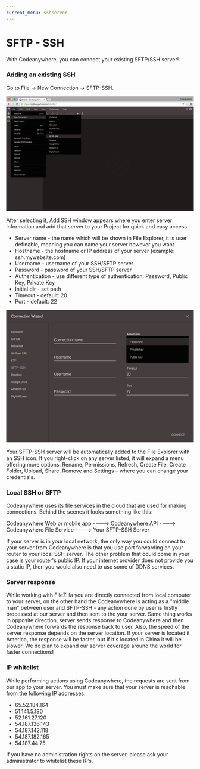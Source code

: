 ```yaml
---
current_menu: sshserver
---
```


# SFTP - SSH

With Codeanywhere, you can connect your existing SFTP/SSH server!

### Adding an existing SSH

Go to File -> New Connection -> SFTP-SSH. 

![sshserver-open](images/sshserver-open.png "sshserver-open")

After selecting it, Add SSH window appears where you enter server information and add that server to your Project for quick and easy access.
-	Server name - the name which will be shown in File Explorer, it is user definable, meaning you can name your server however you want
-	Hostname - the hostname or IP address of your server (example: ssh.mywebsite.com)
-	Username - username of your SSH/SFTP server
-	Password - password of your SSH/SFTP server
- Authentication - use different type of authentication: Password, Public Key, Private Key
- Initial dir - set path
- Timeout - default: 20
- Port - default: 22

![sshserver-connect1](images/sshserver-connect1.png "sshserver-connect1")


Your SFTP-SSH server will be automatically added to the File Explorer with an SSH icon.
If you right-click on any server listed, it will expand a menu offering more options: Rename, Permissions, Refresh, Create File, Create Folder, Upload, Share, Remove and Settings – where you can change your credentials.


### Local SSH or SFTP

Codeanywhere uses its file services in the cloud that are used for making connections.
Behind the scenes it looks something like this: 

  Codeanywhere Web or mobile app ----> Codeanywhere API ----> Codeanywhere File Service ----> Your SFTP-SSH Server

If your server is in your local network, the only way you could connect to your server from Codeanywhere is that you use port forwarding on your router to your local SSH server. The other problem that could come in your case is your router's public IP. If your internet provider does not provide you a static IP, then you would also need to use some of DDNS services.

### Server response

While working with FileZilla you are directly connected from local computer to your server, on the other hand the Codeanywhere is acting as a "middle man" between user and SFTP-SSH - any action done by user is firstly processed at our server and then sent to the your server. Same thing works in opposite direction, server sends response to Codeanywhere and then Codeanywhere forwards the response back to user.
Also, the speed of the server response depends on the server location. If your server is located it America, the response will be faster, but if it's located in China it will be slower. 
We do plan to expand our server coverage around the world for faster connections!

### IP whitelist

While performing actions using Codeanywhere, the requests are sent from our app to your server. You must make sure that your server is reachable from the following IP addresses:

 - 65.52.184.164
 - 51.141.5.180
 - 52.161.27.120
 - 54.187.136.143
 - 54.187.142.118
 - 54.187.182.165
 - 54.187.44.75
 
If you have no administration rights on the server, please ask your administrator to whitelist these IP’s.
